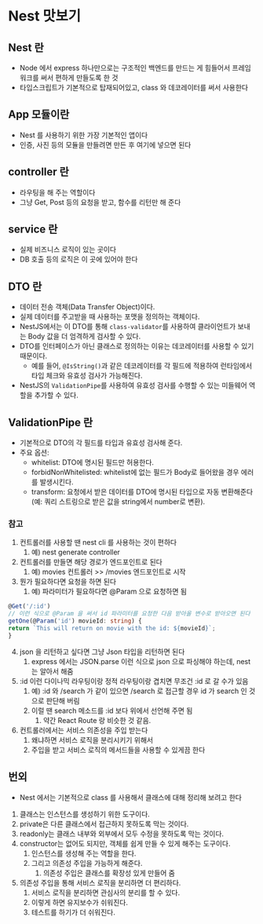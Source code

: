 # Nest 맛보기

## Nest 란

- Node 에서 express 하나만으로는 구조적인 백엔드를 만드는 게 힘들어서 프레임워크를 써서 편하게 만들도록 한 것
- 타입스크립트가 기본적으로 탑재되어있고, class 와 데코레이터를 써서 사용한다

## App 모듈이란

- Nest 를 사용하기 위한 가장 기본적인 앱이다
- 인증, 사진 등의 모듈을 만들려면 만든 후 여기에 넣으면 된다

## controller 란

- 라우팅을 해 주는 역할이다
- 그냥 Get, Post 등의 요청을 받고, 함수를 리턴만 해 준다

## service 란

- 실제 비즈니스 로직이 있는 곳이다
- DB 호출 등의 로직은 이 곳에 있어야 한다

## DTO 란

- 데이터 전송 객체(Data Transfer Object)이다.
- 실제 데이터를 주고받을 때 사용하는 포맷을 정의하는 객체이다.
- NestJS에서는 이 DTO를 통해 `class-validator`를 사용하여 클라이언트가 보내는 Body 값을 더 엄격하게 검사할 수 있다.
- DTO를 인터페이스가 아닌 클래스로 정의하는 이유는 데코레이터를 사용할 수 있기 때문이다.
  - 예를 들어, `@IsString()`과 같은 데코레이터를 각 필드에 적용하여 런타임에서 타입 체크와 유효성 검사가 가능해진다.
- NestJS의 `ValidationPipe`를 사용하여 유효성 검사를 수행할 수 있는 미들웨어 역할을 추가할 수 있다.

## ValidationPipe 란

- 기본적으로 DTO의 각 필드를 타입과 유효성 검사해 준다.
- 주요 옵션:
  - whitelist: DTO에 명시된 필드만 허용한다.
  - forbidNonWhitelisted: whitelist에 없는 필드가 Body로 들어왔을 경우 에러를 발생시킨다.
  - transform: 요청에서 받은 데이터를 DTO에 명시된 타입으로 자동 변환해준다 (예: 쿼리 스트링으로 받은 값을 string에서 number로 변환).

### 참고

1. 컨트롤러를 사용할 땐 nest cli 를 사용하는 것이 편하다
   1. 예) nest generate controller
2. 컨트롤러를 만들면 해당 경로가 엔드포인트로 된다
   1. 예) movies 컨트롤러 >> /movies 엔드포인트로 시작
3. 뭔가 필요하다면 요청을 하면 된다
   1. 예) 파라미터가 필요하다면 @Param 으로 요청하면 됨  

```ts
@Get('/:id')
// 이런 식으로 @Param 을 써서 id 파라미터를 요청한 다음 받아올 변수로 받아오면 된다
getOne(@Param('id') movieId: string) {
return `This will return on movie with the id: ${movieId}`;
}
```

4. json 을 리턴하고 싶다면 그냥 Json 타입을 리턴하면 된다
   1. express 에서는 JSON.parse 이런 식으로 json 으로 파싱해야 하는데, nest 는 알아서 해줌
5. :id 이런 다이나믹 라우팅이랑 정적 라우팅이랑 겹치면 무조건 :id 로 갈 수가 있음
   1. 예) :id 와 /search 가 같이 있으면 /search 로 접근할 경우 id 가 search 인 것으로 판단해 버림
   2. 이럴 땐 search 메소드를 :id 보다 위에서 선언해 주면 됨
      1. 약간 React Route 랑 비슷한 것 같음.
6. 컨트롤러에서는 서비스 의존성을 주입 받는다
   1. 왜냐하면 서비스 로직을 분리시키기 위해서
   2. 주입을 받고 서비스 로직의 메서드들을 사용할 수 있게끔 한다

## 번외

- Nest 에서는 기본적으로 class 를 사용해서 클래스에 대해 정리해 보려고 한다

1. 클래스는 인스턴스를 생성하기 위한 도구이다.
2. private은 다른 클래스에서 접근하지 못하도록 막는 것이다.
3. readonly는 클래스 내부와 외부에서 모두 수정을 못하도록 막는 것이다.
4. constructor는 없어도 되지만, 객체를 쉽게 만들 수 있게 해주는 도구이다.
   1. 인스턴스를 생성해 주는 역할을 한다.
   2. 그리고 의존성 주입을 가능하게 해준다.
      1. 의존성 주입은 클래스를 확장성 있게 만들어 줌
5. 의존성 주입을 통해 서비스 로직을 분리하면 더 편리하다.
   1. 서비스 로직을 분리하면 관심사의 분리를 할 수 있다.
   2. 이렇게 하면 유지보수가 쉬워진다.
   3. 테스트를 하기가 더 쉬워진다.
